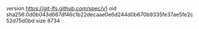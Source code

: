 version https://git-lfs.github.com/spec/v1
oid sha256:0d0b043d667df46c1b22decaae0e6d244d0b670b9335fe37ae5fe2c52d75d0bd
size 8734
